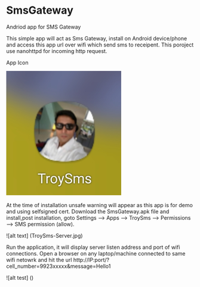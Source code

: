 # SmsGateway
Andriod app for SMS Gateway

This simple app will act as Sms Gateway, install on Android device/phone and access this app url over wifi which send sms to receipent.
This poroject use nanohttpd for incoming http request.

App Icon

![Alt text](AppIcon.png)

At the time of installation unsafe warning will appear as this app is for demo and using selfsigned cert. 
Download the SmsGateway.apk file and install,post installation, goto Settings --> Apps --> TroySms --> Permissions --> SMS permission (allow).

![alt text] (TroySms-Server.jpg)

Run the application, it will display server listen address and port of wifi connections.
Open a browser on any laptop/machine connected to same wifi netowrk and hit the url http://IP:port/?cell_number=9923xxxxx&message=Hello1

![alt test] ()





